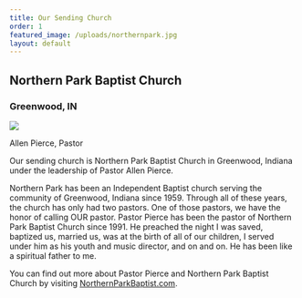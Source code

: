```yaml
---
title: Our Sending Church
order: 1
featured_image: /uploads/northernpark.jpg
layout: default
---
```



## Northern Park Baptist Church
### Greenwood, IN

![](http://sitesforchurch.s3.amazonaws.com/pastorpierce.png)

Allen Pierce, Pastor

Our sending church is Northern Park Baptist Church in Greenwood, Indiana under the leadership of Pastor Allen Pierce.

Northern Park has been an Independent Baptist church serving the community of Greenwood, Indiana since 1959. Through all of these years, the church has only had two pastors.  One of those pastors, we have the honor of calling OUR pastor.  Pastor Pierce has been the pastor of Northern Park Baptist Church since 1991.  He preached the night I was saved, baptized us, married us, was at the birth of all of our children, I served under him as his youth and music director, and on and on.  He has been like a spiritual father to me.

You can find out more about Pastor Pierce and Northern Park Baptist Church by visiting [NorthernParkBaptist.com](http://northernparkbaptist.com).

